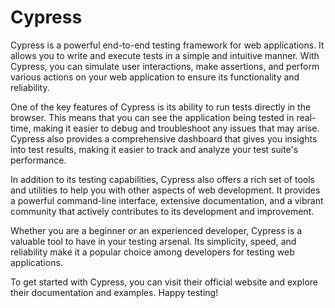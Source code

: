 # Cypress

Cypress is a powerful end-to-end testing framework for web applications. It allows you to write and execute tests in a simple and intuitive manner. With Cypress, you can simulate user interactions, make assertions, and perform various actions on your web application to ensure its functionality and reliability.

One of the key features of Cypress is its ability to run tests directly in the browser. This means that you can see the application being tested in real-time, making it easier to debug and troubleshoot any issues that may arise. Cypress also provides a comprehensive dashboard that gives you insights into test results, making it easier to track and analyze your test suite's performance.

In addition to its testing capabilities, Cypress also offers a rich set of tools and utilities to help you with other aspects of web development. It provides a powerful command-line interface, extensive documentation, and a vibrant community that actively contributes to its development and improvement.

Whether you are a beginner or an experienced developer, Cypress is a valuable tool to have in your testing arsenal. Its simplicity, speed, and reliability make it a popular choice among developers for testing web applications.

To get started with Cypress, you can visit their official website and explore their documentation and examples. Happy testing!
